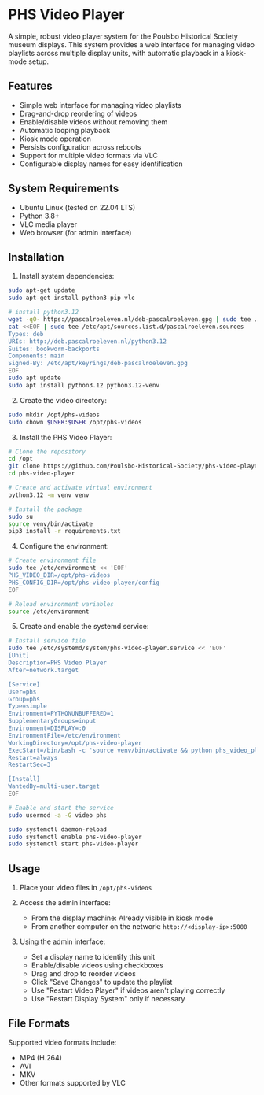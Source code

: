 # PHS Video Player

A simple, robust video player system for the Poulsbo Historical Society museum displays. This system provides a web interface for managing video playlists across multiple display units, with automatic playback in a kiosk-mode setup.

## Features

- Simple web interface for managing video playlists
- Drag-and-drop reordering of videos
- Enable/disable videos without removing them
- Automatic looping playback
- Kiosk mode operation
- Persists configuration across reboots
- Support for multiple video formats via VLC
- Configurable display names for easy identification

## System Requirements

- Ubuntu Linux (tested on 22.04 LTS)
- Python 3.8+
- VLC media player
- Web browser (for admin interface)

## Installation

1. Install system dependencies:
```bash
sudo apt-get update
sudo apt-get install python3-pip vlc

# install python3.12
wget -qO- https://pascalroeleven.nl/deb-pascalroeleven.gpg | sudo tee /etc/apt/keyrings/deb-pascalroeleven.gpg
cat <<EOF | sudo tee /etc/apt/sources.list.d/pascalroeleven.sources
Types: deb
URIs: http://deb.pascalroeleven.nl/python3.12
Suites: bookworm-backports
Components: main
Signed-By: /etc/apt/keyrings/deb-pascalroeleven.gpg
EOF
sudo apt update
sudo apt install python3.12 python3.12-venv
```

2. Create the video directory:
```bash
sudo mkdir /opt/phs-videos
sudo chown $USER:$USER /opt/phs-videos
```

3. Install the PHS Video Player:
```bash
# Clone the repository
cd /opt
git clone https://github.com/Poulsbo-Historical-Society/phs-video-player.git
cd phs-video-player

# Create and activate virtual environment
python3.12 -m venv venv

# Install the package
sudo su
source venv/bin/activate
pip3 install -r requirements.txt
```

4. Configure the environment:
```bash
# Create environment file
sudo tee /etc/environment << 'EOF'
PHS_VIDEO_DIR=/opt/phs-videos
PHS_CONFIG_DIR=/opt/phs-video-player/config
EOF

# Reload environment variables
source /etc/environment
```

5. Create and enable the systemd service:
```bash
# Install service file
sudo tee /etc/systemd/system/phs-video-player.service << 'EOF'
[Unit]
Description=PHS Video Player
After=network.target

[Service]
User=phs
Group=phs
Type=simple
Environment=PYTHONUNBUFFERED=1
SupplementaryGroups=input
Environment=DISPLAY=:0
EnvironmentFile=/etc/environment
WorkingDirectory=/opt/phs-video-player
ExecStart=/bin/bash -c 'source venv/bin/activate && python phs_video_player/app.py'
Restart=always
RestartSec=3

[Install]
WantedBy=multi-user.target
EOF

# Enable and start the service
sudo usermod -a -G video phs

sudo systemctl daemon-reload
sudo systemctl enable phs-video-player
sudo systemctl start phs-video-player
```

## Usage

1. Place your video files in `/opt/phs-videos`

2. Access the admin interface:
   - From the display machine: Already visible in kiosk mode
   - From another computer on the network: `http://<display-ip>:5000`

3. Using the admin interface:
   - Set a display name to identify this unit
   - Enable/disable videos using checkboxes
   - Drag and drop to reorder videos
   - Click "Save Changes" to update the playlist
   - Use "Restart Video Player" if videos aren't playing correctly
   - Use "Restart Display System" only if necessary

## File Formats

Supported video formats include:
- MP4 (H.264)
- AVI
- MKV
- Other formats supported by VLC
